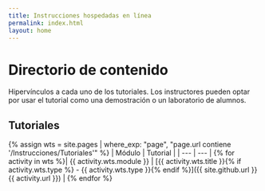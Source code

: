 ```yaml
---
title: Instrucciones hospedadas en línea
permalink: index.html
layout: home
---
```


# Directorio de contenido

Hipervínculos a cada uno de los tutoriales. Los instructores pueden optar por usar el tutorial como una demostración o un laboratorio de alumnos. 

## Tutoriales

{% assign wts = site.pages | where_exp: "page", "page.url contiene '/Instrucciones/Tutoriales'" %}
| Módulo | Tutorial |
| --- | --- | 
{% for activity in wts %}| {{ activity.wts.module }} | [{{ activity.wts.title }}{% if activity.wts.type %} - {{ activity.wts.type }}{% endif %}]({{ site.github.url }}{{ activity.url }}) |
{% endfor %}

